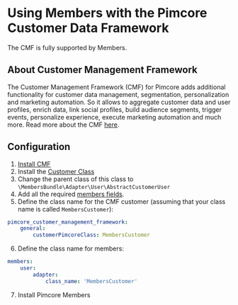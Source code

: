 # Using Members with the Pimcore Customer Data Framework

The CMF is fully supported by Members.

## About Customer Management Framework
The Customer Management Framework (CMF) for Pimcore adds additional functionality for customer data management, segmentation, personalization and marketing automation. So it allows to aggregate customer data and user profiles, enrich data, link social profiles, build audience segments, trigger events, personalize experience, execute marketing automation and much more.
Read more about the CMF [here](https://github.com/pimcore/customer-data-framework).

## Configuration

1. [Install CMF](https://github.com/pimcore/customer-data-framework/blob/master/doc/02_Installation.md)
2. Install the [Customer Class](https://github.com/pimcore/customer-data-framework/tree/master/install/class_source/optional)
3. Change the parent class of this class to `\MembersBundle\Adapter\User\AbstractCustomerUser`
4. Add all the required [members fields](https://github.com/dachcom-digital/pimcore-members#class-installation).
5. Define the class name for the CMF customer (assuming that your class name is called `MembersCustomer`):

```yaml
pimcore_customer_management_framework:
    general:
        customerPimcoreClass: MembersCustomer
```

6. Define the class name for members:
```yaml
members:
    user:
        adapter:
            class_name: 'MembersCustomer'
```

7. Install Pimcore Members
